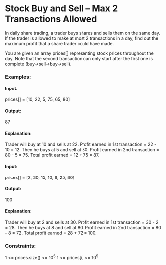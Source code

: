 # Stock Buy and Sell – Max 2 Transactions Allowed
In daily share trading, a trader buys shares and sells them on the same day. If the trader is allowed to make at most 2 transactions in a day, find out the maximum profit that a share trader could have made.

You are given an array prices[] representing stock prices throughout the day. Note that the second transaction can only start after the first one is complete (buy->sell->buy->sell).

### Examples:
#### Input: 
prices[] = [10, 22, 5, 75, 65, 80]
#### Output:
87
#### Explanation: 
Trader will buy at 10 and sells at 22. 
Profit earned in 1st transaction = 22 - 10 = 12. 
Then he buys at 5 and sell at 80. 
Profit earned in 2nd transaction = 80 - 5 = 75. 
Total profit earned = 12 + 75 = 87. 

#### Input:
prices[] = [2, 30, 15, 10, 8, 25, 80]
#### Output:
100
#### Explanation: 
Trader will buy at 2 and sells at 30. 
Profit earned in 1st transaction = 30 - 2 = 28. 
Then he buys at 8 and sell at 80. 
Profit earned in 2nd transaction = 80 - 8 = 72. 
Total profit earned = 28 + 72 = 100.

### Constraints:
1 <= prices.size() <= $`10^5`$
1 <= prices[i] <= $`10^5`$

